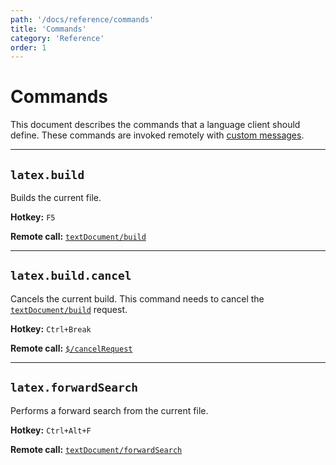 ```yaml
---
path: '/docs/reference/commands'
title: 'Commands'
category: 'Reference'
order: 1
---
```


# Commands

This document describes the commands that a language client should define.
These commands are invoked remotely with [custom messages](/docs/reference/custom-messages).

---

## `latex.build`

Builds the current file.

**Hotkey:** `F5`

**Remote call:** [`textDocument/build`](/docs/reference/custom-messages#build-request)

---

## `latex.build.cancel`

Cancels the current build. This command needs to cancel the [`textDocument/build`](/docs/reference/custom-messages#build-request) request.

**Hotkey:** `Ctrl+Break`

**Remote call:** [`$/cancelRequest`](https://microsoft.github.io/language-server-protocol/specification#cancelRequest)

---

## `latex.forwardSearch`

Performs a forward search from the current file.

**Hotkey:** `Ctrl+Alt+F`

**Remote call:** [`textDocument/forwardSearch`](/docs/reference/custom-messages#forward-search-request)
